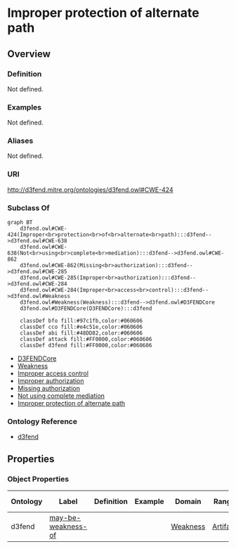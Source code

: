# Improper protection of alternate path

## Overview

### Definition
Not defined.

### Examples
Not defined.

### Aliases
Not defined.

### URI
http://d3fend.mitre.org/ontologies/d3fend.owl#CWE-424

### Subclass Of
```mermaid
graph BT
    d3fend.owl#CWE-424(Improper<br>protection<br>of<br>alternate<br>path):::d3fend-->d3fend.owl#CWE-638
    d3fend.owl#CWE-638(Not<br>using<br>complete<br>mediation):::d3fend-->d3fend.owl#CWE-862
    d3fend.owl#CWE-862(Missing<br>authorization):::d3fend-->d3fend.owl#CWE-285
    d3fend.owl#CWE-285(Improper<br>authorization):::d3fend-->d3fend.owl#CWE-284
    d3fend.owl#CWE-284(Improper<br>access<br>control):::d3fend-->d3fend.owl#Weakness
    d3fend.owl#Weakness(Weakness):::d3fend-->d3fend.owl#D3FENDCore
    d3fend.owl#D3FENDCore(D3FENDCore):::d3fend
    
    classDef bfo fill:#97c1fb,color:#060606
    classDef cco fill:#e4c51e,color:#060606
    classDef abi fill:#48DD82,color:#060606
    classDef attack fill:#FF0000,color:#060606
    classDef d3fend fill:#FF0000,color:#060606
```

- [D3FENDCore](/docs/ontology/reference/model/D3FENDCore/D3FENDCore.md)
- [Weakness](/docs/ontology/reference/model/D3FENDCore/Weakness/Weakness.md)
- [Improper access control](/docs/ontology/reference/model/D3FENDCore/Weakness/Improper%20access%20control/Improper%20access%20control.md)
- [Improper authorization](/docs/ontology/reference/model/D3FENDCore/Weakness/Improper%20access%20control/Improper%20authorization/Improper%20authorization.md)
- [Missing authorization](/docs/ontology/reference/model/D3FENDCore/Weakness/Improper%20access%20control/Improper%20authorization/Missing%20authorization/Missing%20authorization.md)
- [Not using complete mediation](/docs/ontology/reference/model/D3FENDCore/Weakness/Improper%20access%20control/Improper%20authorization/Missing%20authorization/Not%20using%20complete%20mediation/Not%20using%20complete%20mediation.md)
- [Improper protection of alternate path](/docs/ontology/reference/model/D3FENDCore/Weakness/Improper%20access%20control/Improper%20authorization/Missing%20authorization/Not%20using%20complete%20mediation/Improper%20protection%20of%20alternate%20path/Improper%20protection%20of%20alternate%20path.md)


### Ontology Reference
- [d3fend](http://d3fend.mitre.org/ontologies/d3fend.owl#)

## Properties
### Object Properties
| Ontology | Label | Definition | Example | Domain | Range | Inverse Of |
|----------|-------|------------|---------|--------|-------|------------|
| d3fend | [may-be-weakness-of](http://d3fend.mitre.org/ontologies/d3fend.owl#may-be-weakness-of) |  |  | [Weakness](/docs/ontology/reference/model/D3FENDCore/Weakness/Weakness.md) | [Artifact](/docs/ontology/reference/model/D3FENDCore/Artifact/Artifact.md) | [may-have-weakness](http://d3fend.mitre.org/ontologies/d3fend.owl#may-have-weakness) |


